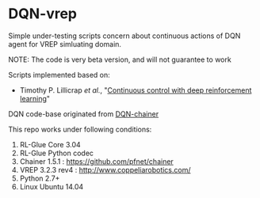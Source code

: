 # DQN-vrep
Simple under-testing scripts concern about continuous actions of DQN agent for VREP simluating domain.

NOTE: The code is very beta version, and will not guarantee to work

Scripts implemented based on:

- Timothy P. Lillicrap *et al.*, "[Continuous control with deep reinforcement learning](http://arxiv.org/pdf/1509.02971v4.pdf)"

DQN code-base originated from [DQN-chainer](https://github.com/ugo-nama-kun/DQN-chainer)

This repo works under following conditions:

1. RL-Glue Core 3.04
2. RL-Glue Python codec 
2. Chainer 1.5.1 : https://github.com/pfnet/chainer
3. VREP 3.2.3 rev4 : http://www.coppeliarobotics.com/
4. Python 2.7+
5. Linux Ubuntu 14.04
